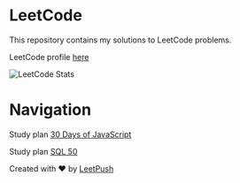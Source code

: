 # LeetCode

This repository contains my solutions to LeetCode problems.

LeetCode profile [here](https://leetcode.com/u/emilia-nodz/)

![LeetCode Stats](https://leetcard.jacoblin.cool/emilia-nodz?theme=catppuccinMocha&font=Lato)


# Navigation
Study plan [30 Days of JavaScript](https://github.com/emilia-nodz/LeetCode-Problems/tree/main/30DaysOfJavaScript)

Study plan [SQL 50](https://github.com/emilia-nodz/LeetCode-Problems/tree/main/SQL50)



Created with :heart: by [LeetPush](https://github.com/husamahmud/LeetPush)
